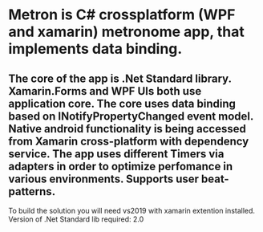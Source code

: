 # Metron is C# crossplatform (WPF and xamarin) metronome app, that implements data binding.
The core of the app is .Net Standard library.
Xamarin.Forms and WPF UIs both use application core.
The core uses data binding based on INotifyPropertyChanged event model.
Native android functionality is being accessed from Xamarin cross-platform with dependency service.
The app uses different Timers via adapters in order to optimize perfomance in various environments.
Supports user beat-patterns.
-----------------------------
To build the solution you will need vs2019 with xamarin extention installed. Version of .Net Standard lib required: 2.0
